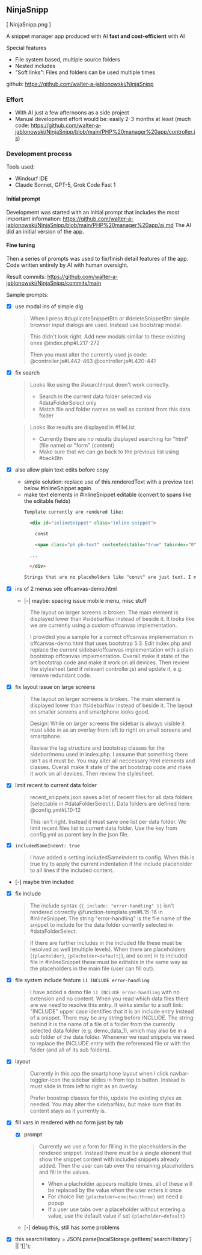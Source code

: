 
## NinjaSnipp

[ NinjaSnipp.png ]

A snippet manager app produced with AI **fast and cost-efficient** with AI

Special features

- File system based, multiple source folders
- Nested includes
- "Soft links": Files and folders can be used multiple times

github: https://github.com/walter-a-jablonowski/NinjaSnipp

### Effort

- With AI just a few afternoons as a side project
- Manual development effort would be: easily 2-3 months at least (much code: https://github.com/walter-a-jablonowski/NinjaSnipp/blob/main/PHP%20manager%20app/controller.js)

### Development process

Tools used:

- Windsurf IDE
- Claude Sonnet, GPT-5, Grok Code Fast 1

#### Initial prompt

Development was started with an initial prompt that includes the most important information: https://github.com/walter-a-jablonowski/NinjaSnipp/blob/main/PHP%20manager%20app/ai.md The AI did an initial version of the app.

#### Fine tuning

Then a series of prompts was used to fix/finish detail features of the app. Code written entirely by AI with human oversight.

Result commits: https://github.com/walter-a-jablonowski/NinjaSnipp/commits/main

Sample prompts:

- [x] use modal ins of simple dlg

  > When I press #duplicateSnippetBtn or #deleteSnippetBtn simple browser input dialogs are used. Instead use bootstrap modal.

  > This didn't look right. Add new modals similar to these existing ones @index.php#L217-272 
  >
  > Then you must alter the currently used js code: @controller.js#L442-463 @controller.js#L420-441 

- [x] fix search

  > Looks like using the #searchInput doen't work correctly.
  > 
  > - Search in the current data folder selected via #dataFolderSelect only
  > - Match file and folder names as well as content from this data folder

  > Looks like results are displayed in #fileList
  > 
  > - Currently there are no results displayed searching for "html" (file name) or "form" (content)
  > - Make sure that we can go back to the previous list using #backBtn

- [x] also allow plain text edits before copy
  - simple solution: replace use of this.renderedText with a preview text below #inlineSnippet again
  - make text elements in #inlineSnippet editable (convert to spans like the editable fields)
    ```html
    Template currently are rendered like:

      <div id="inlineSnippet" class="inline-snippet">

        const

        <span class="ph ph-text" contenteditable="true" tabindex="0" data-ph="name" data-default="myArray">myArray</span>

      ...

      </div>

    Strings that are no placeholders like "const" are just text. I need these editable as well (with no background color). Maybe it would be a good idea to wrap those static texts in a span. Do you have a better idea?
    ```

- [x] ins of 2 menus see offcanvas-demo.html
  - [-] maybe: spacing issue mobile menu, misc stuff

  > The layout on larger screens is broken. The main element is displayed lower than #sidebarNav instead of beside it. It looks like we are currently using a custom offcanvas implementation.
  >
  > I provided you a sample for a correct offcanvas implementation in offcanvas-demo.html that uses bootstrap 5.3. Edit index.php and replace the current sidebar/offcanvas implementation with a plain bootstrap offcanvas implementation. Overall make it state of the art bootstrap code and make it work on all devices. Then review the stylesheet (and if relevant controller.js) and update it, e.g. remove redundant code.

- [x] fix layout issue on large screens

  > The layout on larger scrreens is broken. The main element is displayed lower than #sidebarNav instead of beside it. The layout on smaller screens and smartphone looks good.
  >
  > Design: While on larger screens the sidebar is always visible it must slide in as an overlay from left to right on small screens and smartphone.
  >
  > Review the tag structure and bootstrap classes for the sidebar/menu used in index.php. I assume that something there isn't as it must be. You may alter all neccessary html elements and classes. Overall make it state of the art bootstrap code and make it work on all devices. Then review the stylesheet.

- [x] limit recent to current data folder

  > recent_snippets.json saves a list of recent files for all data folders (selectable in #dataFolderSelect.). Data folders are defined here: @config.yml#L10-12 
  >
  > This isn't right. Instead it must save one list per data folder. We limit recent files list to current data folder. Use the key from config.yml as parent key in the json file.

- [x] `includedSameIndent: true`

  > I have added a setting includedSameIndent to config. When this is true try to apply the current indentation if the include placeholder to all lines if the included content.

- [-] maybe trim included
- [x] fix include

  > The include syntax `{{ include: "error-handling" }}` isn't rendered correctly @function-template.yml#L15-16 in #inlineSnippet. The string "error-handling" is the file name of the snippet to include for the data folder currently selected in #dataFolderSelect.

  > If there are further includes in the included file these must be resolved as well (multiple levels). When there are placeholders (`{placholder}`, `{placholder=default}`), and so on) in te included file in #inlineSnippet these must be editable in the same way as the placeholders in the main file (user can fill out).

- [x] file system include feature `11 INCLUDE error-handling`

  > I have added a demo file `11 INCLUDE error-handling` with no extension and no content. When you read which data files there are we need to resolve this entry. It wirks similar to a soft link: "INCLUDE" upper case identifies that it is an include entry instead of a snippet. There may be any string before INCLUDE. The string behind it is the name of a file of a folder from the currently selected data folder (e.g. demo_data_1), which  may also be in a sub folder of the data folder. Whenever we read snippets we need to replace the INCLUDE entry with the referenced file or with the folder (and all of its sub folders).

- [x] layout

  > Currently in this app the smartphone layout when I click navbar-toggler-icon the sidebar slides in from top to button. Instead is must slide in from left to right as an overlay.
  >
  > Prefer boostrap classes for this, update the existing styles as needed. You may alter the sidebarNav, but make sure that its content stays as it yurrently is.

- [x] fill vars in rendered with no form just by tab

  - [x] prompt
    
    > Currently we use a form for filling in the placeholders in the rendered snippet. Instead there must be a single element that show the snippet content with included snippets already added. Then the user can tab over the remaining placeholders and fill in the values.
    > 
    > - When a placholder appears multiple times, all of these will be replaced by the value when the user enters it once
    > - For choice like `{placholder=one|two|three}` we need a popup
    > - If a user use tabs over a placeholder without entering a value, use the default value if set `{placholder=default}`
  
  - [-] debug this, still has some problems

- [x] this.searchHistory = JSON.parse(localStorage.getItem('searchHistory') || '[]');
